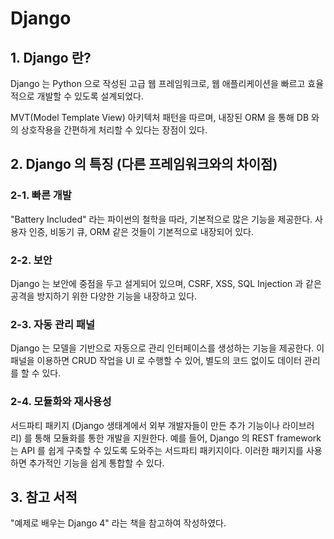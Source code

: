 # Django

## 1. Django 란?
Django 는 Python 으로 작성된 고급 웹 프레임워크로, 웹 애플리케이션을 빠르고 효율적으로 개발할 수 있도록 설계되었다.

MVT(Model Template View) 아키텍처 패턴을 따르며, 내장된 ORM 을 통해 DB 와의 상호작용을 간편하게 처리할 수 있다는 장점이 있다.

## 2. Django 의 특징 (다른 프레임워크와의 차이점)

### 2-1. 빠른 개발
"Battery Included" 라는 파이썬의 철학을 따라, 기본적으로 많은 기능을 제공한다. 사용자 인증, 비동기 큐, ORM 같은 것들이 기본적으로 내장되어 있다.

### 2-2. 보안
Django 는 보안에 중점을 두고 설게되어 있으며, CSRF, XSS, SQL Injection 과 같은 공격을 방지하기 위한 다양한 기능을 내장하고 있다.

### 2-3. 자동 관리 패널
Django 는 모델을 기반으로 자동으로 관리 인터페이스를 생성하는 기능을 제공한다. 이 패널을 이용하면 CRUD 작업을 UI 로 수행할 수 있어, 별도의 코드 없이도 데이터 관리를 할 수 있다.

### 2-4. 모듈화와 재사용성
서드파티 패키지 (Django 생태계에서 외부 개발자들이 만든 추가 기능이나 라이브러리) 를 통해 모듈화를 통한 개발을 지원한다. 예를 들어, Django 의 REST framework 는 API 를 쉽게 구축할 수 있도록 도와주는 서드파티 패키지이다. 이러한 패키지를 사용하면 추가적인 기능을 쉽게 통합할 수 있다.

## 3. 참고 서적
"예제로 배우는 Django 4" 라는 책을 참고하여 작성하였다.
